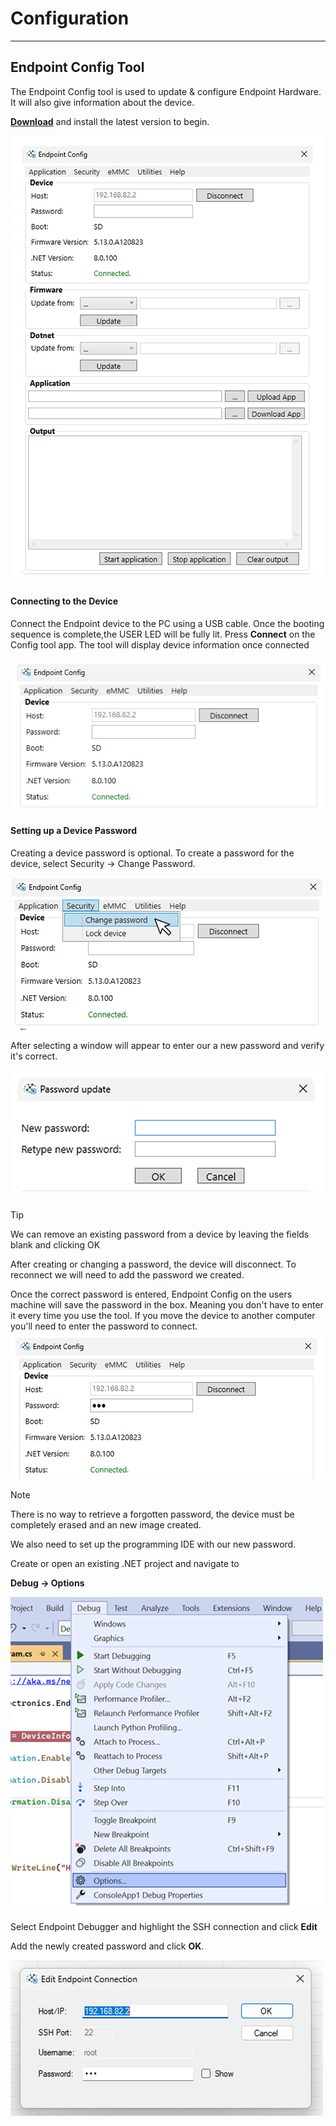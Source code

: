 # Configuration
---

## Endpoint Config Tool 

The Endpoint Config tool is used to update & configure Endpoint Hardware. It will also give information about the device. 

[**Download**](downloads.md)
 and install the latest version to begin. 

  ![Configuration tool](images/endpoint-config.png)

#### Connecting to the Device

Connect the Endpoint device to the PC using a USB cable. Once the booting sequence is complete,the USER LED will be fully lit. Press **Connect** on the Config tool app. The tool will display device information once connected

 ![Device Information](images/device-info.png)

 #### Setting up a Device Password

 Creating a device password is optional. To create a password for the device, select Security -> Change Password. 

  ![Create Password](images/menu-password.png)

  After selecting a window will appear to enter our a new password and verify it's correct. 

   ![Create Password](images/password-update.png)

> [!Tip] 
> We can remove an existing password from a device by leaving the fields blank and clicking OK 

   After creating or changing a password, the device will disconnect. To reconnect we will need to add the password we created. 
   
   Once the correct password is entered, Endpoint Config on the users machine will save the password in the box. Meaning you don't have to enter it every time you use the tool. If you move the device to another computer you'll need to enter the password to connect. 
  ![Connecting with Password](images/connecting-password.png)

  > [!Note] 
  > There is no way to retrieve a forgotten password, the device must be completely erased and an new image created. 

 We also need to set up the programming IDE with our new password. 

  Create or open an existing .NET project and navigate to 

  **Debug -> Options**

  ![Navigate to Debug Options](images/debug-options.png)

  Select Endpoint Debugger and highlight the SSH connection and click **Edit**

  Add the newly created password and click **OK**. 

  ![Navigate to Debug Options](images/vs-password.png)


 

